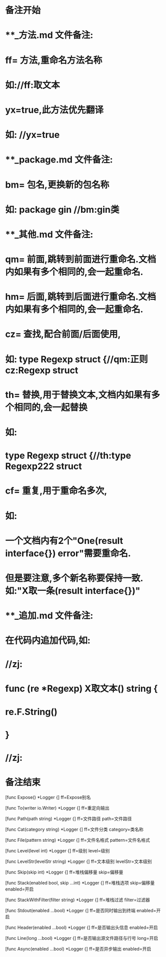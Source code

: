 # 备注开始
# **_方法.md 文件备注:
# ff= 方法,重命名方法名称
# 如://ff:取文本
#
# yx=true,此方法优先翻译
# 如: //yx=true


# **_package.md 文件备注:
# bm= 包名,更换新的包名称 
# 如: package gin //bm:gin类


# **_其他.md 文件备注:
# qm= 前面,跳转到前面进行重命名.文档内如果有多个相同的,会一起重命名.
# hm= 后面,跳转到后面进行重命名.文档内如果有多个相同的,会一起重命名.
# cz= 查找,配合前面/后面使用,
# 如: type Regexp struct {//qm:正则 cz:Regexp struct
#
# th= 替换,用于替换文本,文档内如果有多个相同的,会一起替换
# 如:
# type Regexp struct {//th:type Regexp222 struct
#
# cf= 重复,用于重命名多次,
# 如: 
# 一个文档内有2个"One(result interface{}) error"需要重命名.
# 但是要注意,多个新名称要保持一致. 如:"X取一条(result interface{})"


# **_追加.md 文件备注:
# 在代码内追加代码,如:
# //zj:
# func (re *Regexp) X取文本() string { 
#    re.F.String()
# }
# //zj:
# 备注结束

[func Expose() *Logger {]
ff=Expose别名

[func To(writer io.Writer) *Logger {]
ff=重定向输出

[func Path(path string) *Logger {]
ff=文件路径
path=文件路径

[func Cat(category string) *Logger {]
ff=文件分类
category=类名称

[func File(pattern string) *Logger {]
ff=文件名格式
pattern=文件名格式

[func Level(level int) *Logger {]
ff=级别
level=级别

[func LevelStr(levelStr string) *Logger {]
ff=文本级别
levelStr=文本级别

[func Skip(skip int) *Logger {]
ff=堆栈偏移量
skip=偏移量

[func Stack(enabled bool, skip ...int) *Logger {]
ff=堆栈选项
skip=偏移量
enabled=开启

[func StackWithFilter(filter string) *Logger {]
ff=堆栈过滤
filter=过滤器

[func Stdout(enabled ...bool) *Logger {]
ff=是否同时输出到终端
enabled=开启

[func Header(enabled ...bool) *Logger {]
ff=是否输出头信息
enabled=开启

[func Line(long ...bool) *Logger {]
ff=是否输出源文件路径与行号
long=开启

[func Async(enabled ...bool) *Logger {]
ff=是否异步输出
enabled=开启
